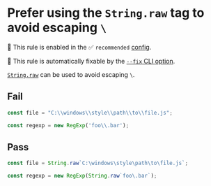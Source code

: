 # Prefer using the `String.raw` tag to avoid escaping `\`

💼 This rule is enabled in the ✅ `recommended` [config](https://github.com/es-tooling/eslint-plugin-unicorn-x#recommended-config).

🔧 This rule is automatically fixable by the [`--fix` CLI option](https://eslint.org/docs/latest/user-guide/command-line-interface#--fix).

<!-- end auto-generated rule header -->
<!-- Do not manually modify this header. Run: `npm run fix:eslint-docs` -->

[`String.raw`](https://developer.mozilla.org/en-US/docs/Web/JavaScript/Reference/Global_Objects/String/raw) can be used to avoid escaping `\`.

## Fail

```js
const file = "C:\\windows\\style\\path\\to\\file.js";
```

```js
const regexp = new RegExp('foo\\.bar');
```

## Pass

```js
const file = String.raw`C:\windows\style\path\to\file.js`;
```

```js
const regexp = new RegExp(String.raw`foo\.bar`);
```
